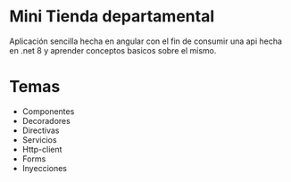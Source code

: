 # Mini Tienda departamental

Aplicación sencilla hecha en angular con el fin de consumir una api hecha en .net 8 y aprender conceptos basicos sobre el mismo.

# Temas

- Componentes
- Decoradores
- Directivas
- Servicios
- Http-client
- Forms
- Inyecciones
